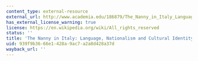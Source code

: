 ```yaml
---
content_type: external-resource
external_url: http://www.academia.edu/186879/The_Nanny_in_Italy_Language_Nationalism_and_Cultural_Identity
has_external_license_warning: true
license: https://en.wikipedia.org/wiki/All_rights_reserved
status: ''
title: 'The Nanny in Italy: Language, Nationalism and Cultural Identity'
uid: 939f9b36-66e1-428a-9ac7-a2a8d428a37d
wayback_url: ''
---
```


